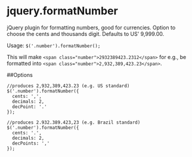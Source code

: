 jquery.formatNumber
===================

jQuery plugin for formatting numbers, good for currencies. Option to choose the cents and thousands digit. Defaults to US' 9,999.00.

Usage: `$('.number').formatNumber();`

This will make `<span class="number">2932389423.2312</span>` for e.g., be formatted into `<span class="number">2,932,389,423.23</span>`.

##Options


	//produces 2,932,389,423.23 (e.g. US standard)
	$('.number').formatNumber({
	  cents: ',',
	  decimals: 2,
	  decPoint: '.'
	});
	
	//produces 2.932.389.423,23 (e.g. Brazil standard)
	$('.number').formatNumber({
	  cents: '.',
	  decimals: 2,
	  decPoints: ','
	});
	
